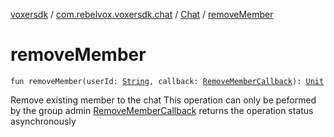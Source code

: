 [voxersdk](../../index.md) / [com.rebelvox.voxersdk.chat](../index.md) / [Chat](index.md) / [removeMember](./remove-member.md)

# removeMember

`fun removeMember(userId: `[`String`](https://kotlinlang.org/api/latest/jvm/stdlib/kotlin/-string/index.html)`, callback: `[`RemoveMemberCallback`](../../com.rebelvox.voxersdk.group-management-callbacks/-remove-member-callback/index.md)`): `[`Unit`](https://kotlinlang.org/api/latest/jvm/stdlib/kotlin/-unit/index.html)

Remove existing member to the chat
This operation can only be peformed by the group admin
[RemoveMemberCallback](../../com.rebelvox.voxersdk.group-management-callbacks/-remove-member-callback/index.md) returns the operation status asynchronously

